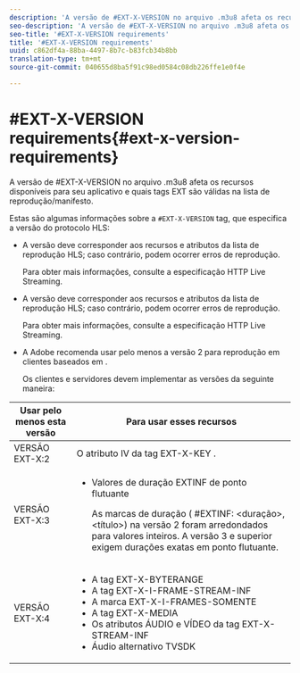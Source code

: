 ```yaml
---
description: 'A versão de #EXT-X-VERSION no arquivo .m3u8 afeta os recursos disponíveis para seu aplicativo e quais tags EXT são válidas na lista de reprodução/manifesto.'
seo-description: 'A versão de #EXT-X-VERSION no arquivo .m3u8 afeta os recursos disponíveis para seu aplicativo e quais tags EXT são válidas na lista de reprodução/manifesto.'
seo-title: '#EXT-X-VERSION requirements'
title: '#EXT-X-VERSION requirements'
uuid: c862df4a-88ba-4497-8b7c-b83fcb34b8bb
translation-type: tm+mt
source-git-commit: 040655d8ba5f91c98ed0584c08db226ffe1e0f4e

---
```



# #EXT-X-VERSION requirements{#ext-x-version-requirements}

A versão de #EXT-X-VERSION no arquivo .m3u8 afeta os recursos disponíveis para seu aplicativo e quais tags EXT são válidas na lista de reprodução/manifesto.

<!--<a id="section_8850183988124049A001758F117AD3A6"></a>-->

Estas são algumas informações sobre a `#EXT-X-VERSION` tag, que especifica a versão do protocolo HLS:

* A versão deve corresponder aos recursos e atributos da lista de reprodução HLS; caso contrário, podem ocorrer erros de reprodução.

   Para obter mais informações, consulte a especificação [](https://datatracker.ietf.org/doc/draft-pantos-http-live-streaming/?include_text=1)HTTP Live Streaming.
* A versão deve corresponder aos recursos e atributos da lista de reprodução HLS; caso contrário, podem ocorrer erros de reprodução.

   Para obter mais informações, consulte a especificação [](https://datatracker.ietf.org/doc/draft-pantos-http-live-streaming/?include_text=1)HTTP Live Streaming.
* A Adobe recomenda usar pelo menos a versão 2 para reprodução em clientes baseados em .

   Os clientes e servidores devem implementar as versões da seguinte maneira:

<table frame="all" colsep="1" rowsep="1" id="table_62EB98EDD9DE49EC84CB1C7D59BC40E6"> 
 <thead> 
  <tr rowsep="1"> 
   <th colname="1" class="entry"> Usar pelo menos esta versão </th> 
   <th colname="2" class="entry"> Para usar esses recursos </th> 
  </tr> 
 </thead>
 <tbody> 
  <tr rowsep="1"> 
   <td colname="1"> <span class="codeph"> VERSÃO EXT-X:2 </span> </td> 
   <td colname="2"> O atributo IV da <span class="codeph"> tag EXT-X-KEY </span> . </td> 
  </tr> 
  <tr rowsep="1"> 
   <td colname="1"> <span class="codeph"> VERSÃO EXT-X:3 </span> </td> 
   <td colname="2"> 
    <ul id="ul_C9500D3F934848639C204BF248F139FF"> 
     <li id="li_535A7E3FABCB46FE872A7EA5DE2A1784">Valores de duração <span class="codeph"> EXTINF de ponto flutuante </span> <p>As marcas de duração ( <span class="codeph"> #EXTINF: </span>&lt;duração&gt;,&lt;título&gt;) na versão 2 foram arredondados para valores inteiros. A versão 3 e superior exigem durações exatas em ponto flutuante. </p> </li> 
    </ul> </td> 
  </tr> 
  <tr rowsep="0"> 
   <td colname="1"> <p> <span class="codeph"> VERSÃO EXT-X:4 </span> </p> </td> 
   <td colname="2"> <p> 
     <ul id="ul_83D61E909D0C413FBDAB7A4A0BE1F03C"> 
      <li id="li_5071F2BE2DB74BBFB1F23B3B30C5CFD6">A tag <span class="codeph"> EXT-X-BYTERANGE </span> </li> 
      <li id="li_A093F448567D475AB44656D4600BCBD6">A tag <span class="codeph"> EXT-X-I-FRAME-STREAM-INF </span> </li> 
      <li id="li_1084AE3B10FD4EB387D25EEDDFBBC8CD">A marca <span class="codeph"> EXT-X-I-FRAMES-SOMENTE </span> </li> 
      <li id="li_4FEFA36E300C403DBB77BB4DA46DB4EB">A tag <span class="codeph"> EXT-X-MEDIA </span> </li> 
      <li id="li_E53D81AED45C47AEA346FA3A1B191E5C">Os atributos <span class="codeph"> ÁUDIO </span> e <span class="codeph"> VÍDEO </span> da tag <span class="codeph"> EXT-X-STREAM-INF </span> </li> 
      <li id="li_2E99A4971B8046F3845CF3D4D363CCCF">Áudio alternativo TVSDK </li> 
     </ul> </p> </td> 
  </tr> 
 </tbody> 
</table>

